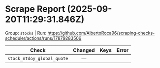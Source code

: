 # Scrape Report (2025-09-20T11:29:31.846Z)

Group: `stocks`  |  Run: https://github.com/AlbertoRoca96/scraping-checks-scheduler/actions/runs/17879283506

| Check | Changed | Keys | Error |
|---|:---:|:--|:--|
| `stock_ntdoy_global_quote` | — |  |  |
